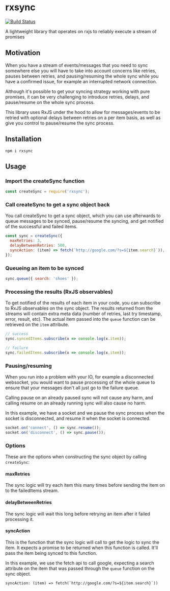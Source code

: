 # rxsync

[![Build Status](https://travis-ci.org/hendrikswan/rxsync.svg?branch=master)](https://travis-ci.org/hendrikswan/rxsync)

A lightweight library that operates on rxjs to reliably execute a stream of promises

## Motivation 

When you have a stream of events/messages that you need to sync somewhere else you will have to take into account concerns like retries, pauses between retries, and pausing/resuming the whole sync while you have a confirmed issue, for example an interrupted network connection. 

Although it's possible to get your syncing strategy working with pure promises, it can be very challenging to introduce retries, delays, and pause/resume on the whole sync process. 

This library uses RxJS under the hood to allow for messages/events to be retried with optional delays between retries on a per item basis, as well as give you control to pause/resume the sync process. 

## Installation

`npm i rxsync`

## Usage 

### Import the createSync function
```javascript
const createSync = require('rxsync');
```

### Call createSync to get a sync object back 

You call createSync to get a sync object, which you can use afterwards to queue messages to be synced, pause/resume the syncing, and get notified of the successful and failed items. 

```javascript
const sync = createSync({
  maxRetries: 3, 
  delayBetweenRetries: 500,
  syncAction: (item) => fetch(`http://google.com/?s=${item.search}`)), // a
});

```

### Queueing an item to be synced 

```javascript
sync.queue({ search: 'shoes' });
```

### Processing the results (RxJS observables)

To get notified of the results of each item in your code, you can subscribe to RxJS observables on the sync object. The results returned from the streams will contain extra meta data (number of retries, last try timestamp, error, result, etc). The actual item passed into the `queue` function can be retrieved on the `item` attribute. 

```javascript 
// success
sync.syncedItems.subscribe(x => console.log(x.item));

// failure 
sync.failedItems.subscribe(x => console.log(x.item));
```

### Pausing/resuming

When you run into a problem with your IO, for example a disconnected websocket, you would want to pause processing of the whole queue to ensure that your messages don't all just go to the failure queue. 

Calling pause on an already paused sync will not cause any harm, and calling resume on an already running sync will also cause no harm. 

In this example, we have a socket and we pause the sync process when the socket is disconnected, and resume it when the socket is connected. 

```javascript
socket.on('connect', () => sync.resume());
socket.on('disconnect', () => sync.pause());
```

### Options

These are the options when constructing the sync object by calling `createSync`: 

#### maxRetries

The sync logic will try each item this many times before sending the item on to the failedItems stream. 

#### delayBetweenRetries 

The sync logic will wait this long before retrying an item after it failed processing it. 

#### syncAction 

This is the function that the sync logic will call to get the logic to sync the item. It expects a promise to be returned when this function is called. It'll pass the item being synced to this function. 

In this example, we use the fetch api to call google, expecting a search attribute on the item that was passed through the `queue` function on the sync object. 

```
syncAction: (item) => fetch(`http://google.com/?s=${item.search}`))
```


